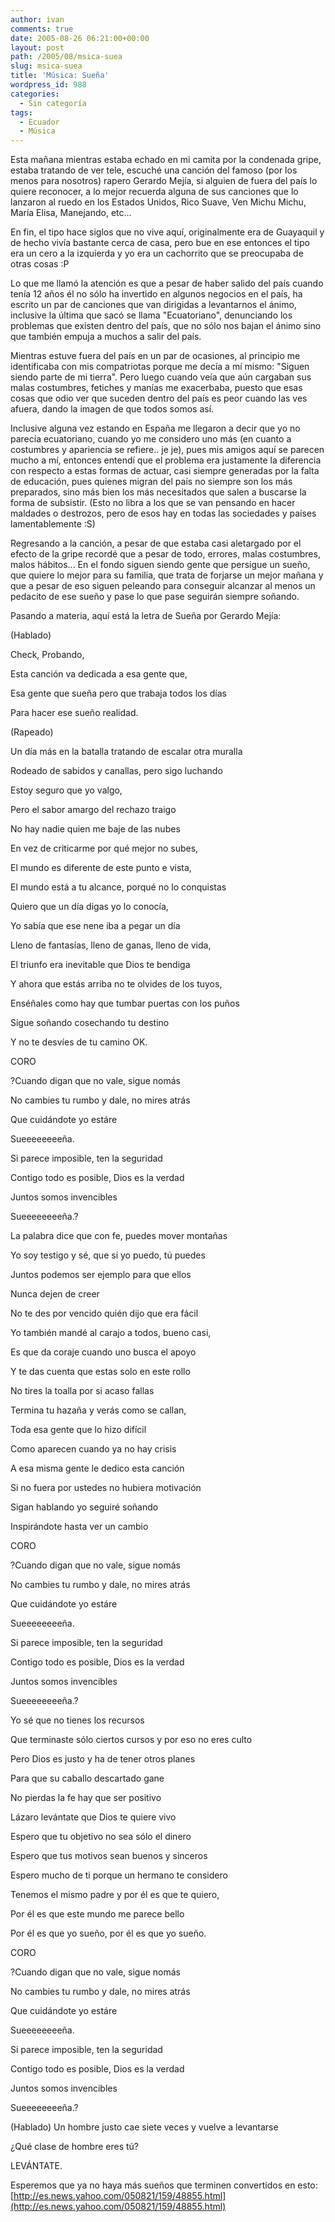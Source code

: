 ```yaml
---
author: ivan
comments: true
date: 2005-08-26 06:21:00+00:00
layout: post
path: /2005/08/msica-suea
slug: msica-suea
title: 'Música: Sueña'
wordpress_id: 988
categories:
  - Sin categoría
tags:
  - Ecuador
  - Música
---
```


Esta mañana mientras estaba echado en mi camita por la condenada gripe, estaba tratando de ver tele, escuché una canción del famoso (por los menos para nosotros) rapero Gerardo Mejía, si alguien de fuera del país lo quiere reconocer, a lo mejor recuerda alguna de sus canciones que lo lanzaron al ruedo en los Estados Unidos, Rico Suave, Ven Michu Michu, María Elisa, Manejando, etc...

En fin, el tipo hace siglos que no vive aquí, originalmente era de Guayaquil y de hecho vivía bastante cerca de casa, pero bue en ese entonces el tipo era un cero a la izquierda y yo era un cachorrito que se preocupaba de otras cosas :P

Lo que me llamó la atención es que a pesar de haber salido del país cuando tenía 12 años él no sólo ha invertido en algunos negocios en el país, ha escrito un par de canciones que van dirigidas a levantarnos el ánimo, inclusive la última que sacó se llama "Ecuatoriano", denunciando los problemas que existen dentro del país, que no sólo nos bajan el ánimo sino que también empuja a muchos a salir del país.

Mientras estuve fuera del país en un par de ocasiones, al principio me identificaba con mis compatriotas porque me decía a mí mismo: "Siguen siendo parte de mi tierra". Pero luego cuando veía que aún cargaban sus malas costumbres, fetiches y manías me exacerbaba, puesto que esas cosas que odio ver que suceden dentro del país es peor cuando las ves afuera, dando la imagen de que todos somos así.

Inclusive alguna vez estando en España me llegaron a decir que yo no parecía ecuatoriano, cuando yo me considero uno más (en cuanto a costumbres y apariencia se refiere.. je je), pues mis amigos aquí se parecen mucho a mí, entonces entendí que el problema era justamente la diferencia con respecto a estas formas de actuar, casi siempre generadas por la falta de educación, pues quienes migran del país no siempre son los más preparados, sino más bien los más necesitados que salen a buscarse la forma de subsistir. (Esto no libra a los que se van pensando en hacer maldades o destrozos, pero de esos hay en todas las sociedades y países lamentablemente :S)

Regresando a la canción, a pesar de que estaba casi aletargado por el efecto de la gripe recordé que a pesar de todo, errores, malas costumbres, malos hábitos... En el fondo siguen siendo gente que persigue un sueño, que quiere lo mejor para su familia, que trata de forjarse un mejor mañana y que a pesar de eso siguen peleando para conseguir alcanzar al menos un pedacito de ese sueño y pase lo que pase seguirán siempre soñando.

Pasando a materia, aquí está la letra de Sueña por Gerardo Mejía:

(Hablado)

Check, Probando,

Esta canción va dedicada a esa gente que,

Esa gente que sueña pero que trabaja todos los días

Para hacer ese sueño realidad.

(Rapeado)

Un día más en la batalla tratando de escalar otra muralla

Rodeado de sabidos y canallas, pero sigo luchando

Estoy seguro que yo valgo,

Pero el sabor amargo del rechazo traigo

No hay nadie quien me baje de las nubes

En vez de criticarme por qué mejor no subes,

El mundo es diferente de este punto e vista,

El mundo está a tu alcance, porqué no lo conquistas

Quiero que un día digas yo lo conocía,

Yo sabía que ese nene iba a pegar un día

Lleno de fantasías, lleno de ganas, lleno de vida,

El triunfo era inevitable que Dios te bendiga

Y ahora que estás arriba no te olvides de los tuyos,

Enséñales como hay que tumbar puertas con los puños

Sigue soñando cosechando tu destino

Y no te desvíes de tu camino OK.

CORO

?Cuando digan que no vale, sigue nomás

No cambies tu rumbo y dale, no mires atrás

Que cuidándote yo estáre

Sueeeeeeeeña.

Si parece imposible, ten la seguridad

Contigo todo es posible, Dios es la verdad

Juntos somos invencibles

Sueeeeeeeeña.?

La palabra dice que con fe, puedes mover montañas

Yo soy testigo y sé, que si yo puedo, tú puedes

Juntos podemos ser ejemplo para que ellos

Nunca dejen de creer

No te des por vencido quién dijo que era fácil

Yo también mandé al carajo a todos, bueno casi,

Es que da coraje cuando uno busca el apoyo

Y te das cuenta que estas solo en este rollo

No tires la toalla por si acaso fallas

Termina tu hazaña y verás como se callan,

Toda esa gente que lo hizo difícil

Como aparecen cuando ya no hay crisis

A esa misma gente le dedico esta canción

Si no fuera por ustedes no hubiera motivación

Sigan hablando yo seguiré soñando

Inspirándote hasta ver un cambio

CORO

?Cuando digan que no vale, sigue nomás

No cambies tu rumbo y dale, no mires atrás

Que cuidándote yo estáre

Sueeeeeeeeña.

Si parece imposible, ten la seguridad

Contigo todo es posible, Dios es la verdad

Juntos somos invencibles

Sueeeeeeeeña.?

Yo sé que no tienes los recursos

Que terminaste sólo ciertos cursos y por eso no eres culto

Pero Dios es justo y ha de tener otros planes

Para que su caballo descartado gane

No pierdas la fe hay que ser positivo

Lázaro levántate que Dios te quiere vivo

Espero que tu objetivo no sea sólo el dinero

Espero que tus motivos sean buenos y sinceros

Espero mucho de ti porque un hermano te considero

Tenemos el mismo padre y por él es que te quiero,

Por él es que este mundo me parece bello

Por él es que yo sueño, por él es que yo sueño.

CORO

?Cuando digan que no vale, sigue nomás

No cambies tu rumbo y dale, no mires atrás

Que cuidándote yo estáre

Sueeeeeeeeña.

Si parece imposible, ten la seguridad

Contigo todo es posible, Dios es la verdad

Juntos somos invencibles

Sueeeeeeeeña.?

(Hablado) Un hombre justo cae siete veces y vuelve a levantarse

¿Qué clase de hombre eres tú?

LEVÁNTATE.

Esperemos que ya no haya más sueños que terminen convertidos en esto: [http://es.news.yahoo.com/050821/159/48855.html](http://es.news.yahoo.com/050821/159/48855.html)
